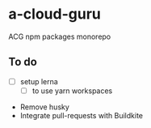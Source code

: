 # a-cloud-guru

ACG npm packages monorepo

## To do

* [ ] setup lerna
  * [ ] to use yarn workspaces

- Remove husky
- Integrate pull-requests with Buildkite
